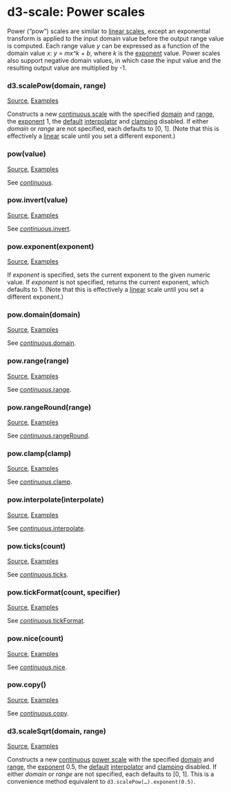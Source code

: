 # d3-scale: Power scales

Power (“pow”) scales are similar to [linear scales](#linear-scales), except an exponential transform is applied to the input domain value before the output range value is computed. Each range value *y* can be expressed as a function of the domain value *x*: *y* = *mx^k* + *b*, where *k* is the [exponent](#pow_exponent) value. Power scales also support negative domain values, in which case the input value and the resulting output value are multiplied by -1.

### d3.scalePow(domain, range)

[Source](https://github.com/d3/d3-scale/blob/main/src/pow.js), [Examples](https://observablehq.com/@d3/continuous-scales)

Constructs a new [continuous scale](#continuous-scales) with the specified [domain](#continuous_domain) and [range](#continuous_range), the [exponent](#pow_exponent) 1, the [default](https://github.com/d3/d3-interpolate/blob/main/README.md#interpolate) [interpolator](#continuous_interpolate) and [clamping](#continuous_clamp) disabled. If either *domain* or *range* are not specified, each defaults to [0, 1]. (Note that this is effectively a [linear](#linear-scales) scale until you set a different exponent.)

### pow(value)

[Source](https://github.com/d3/d3-scale/blob/main/src/pow.js), [Examples](https://observablehq.com/@d3/continuous-scales)

See [*continuous*](#_continuous).

### pow.invert(value)

[Source](https://github.com/d3/d3-scale/blob/main/src/pow.js), [Examples](https://observablehq.com/@d3/continuous-scales)

See [*continuous*.invert](#continuous_invert).

### pow.exponent(exponent)

[Source](https://github.com/d3/d3-scale/blob/main/src/pow.js), [Examples](https://observablehq.com/@d3/continuous-scales)

If *exponent* is specified, sets the current exponent to the given numeric value. If *exponent* is not specified, returns the current exponent, which defaults to 1. (Note that this is effectively a [linear](#linear-scales) scale until you set a different exponent.)

### pow.domain(domain)

[Source](https://github.com/d3/d3-scale/blob/main/src/pow.js), [Examples](https://observablehq.com/@d3/continuous-scales)

See [*continuous*.domain](#continuous_domain).

### pow.range(range)

[Source](https://github.com/d3/d3-scale/blob/main/src/pow.js), [Examples](https://observablehq.com/@d3/continuous-scales)

See [*continuous*.range](#continuous_range).

### pow.rangeRound(range)

[Source](https://github.com/d3/d3-scale/blob/main/src/pow.js), [Examples](https://observablehq.com/@d3/continuous-scales)

See [*continuous*.rangeRound](#continuous_rangeRound).

### pow.clamp(clamp)

[Source](https://github.com/d3/d3-scale/blob/main/src/pow.js), [Examples](https://observablehq.com/@d3/continuous-scales)

See [*continuous*.clamp](#continuous_clamp).

### pow.interpolate(interpolate)

[Source](https://github.com/d3/d3-scale/blob/main/src/pow.js), [Examples](https://observablehq.com/@d3/continuous-scales)

See [*continuous*.interpolate](#continuous_interpolate).

### pow.ticks(count)

[Source](https://github.com/d3/d3-scale/blob/main/src/pow.js), [Examples](https://observablehq.com/@d3/scale-ticks)

See [*continuous*.ticks](#continuous_ticks).

### pow.tickFormat(count, specifier)

[Source](https://github.com/d3/d3-scale/blob/main/src/pow.js), [Examples](https://observablehq.com/@d3/scale-ticks)

See [*continuous*.tickFormat](#continuous_tickFormat).

### pow.nice(count)

[Source](https://github.com/d3/d3-scale/blob/main/src/pow.js), [Examples](https://observablehq.com/@d3/continuous-scales)

See [*continuous*.nice](#continuous_nice).

### pow.copy()

[Source](https://github.com/d3/d3-scale/blob/main/src/pow.js), [Examples](https://observablehq.com/@d3/continuous-scales)

See [*continuous*.copy](#continuous_copy).

### d3.scaleSqrt(domain, range)

[Source](https://github.com/d3/d3-scale/blob/main/src/pow.js), [Examples](https://observablehq.com/@d3/continuous-scales)

Constructs a new [continuous](#continuous-scales) [power scale](#power-scales) with the specified [domain](#continuous_domain) and [range](#continuous_range), the [exponent](#pow_exponent) 0.5, the [default](https://github.com/d3/d3-interpolate/blob/main/README.md#interpolate) [interpolator](#continuous_interpolate) and [clamping](#continuous_clamp) disabled. If either *domain* or *range* are not specified, each defaults to [0, 1]. This is a convenience method equivalent to `d3.scalePow(…).exponent(0.5)`.
